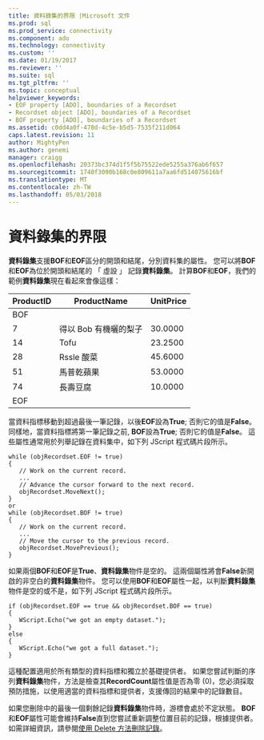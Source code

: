 ```yaml
---
title: 資料錄集的界限 |Microsoft 文件
ms.prod: sql
ms.prod_service: connectivity
ms.component: ado
ms.technology: connectivity
ms.custom: ''
ms.date: 01/19/2017
ms.reviewer: ''
ms.suite: sql
ms.tgt_pltfrm: ''
ms.topic: conceptual
helpviewer_keywords:
- EOF property [ADO], boundaries of a Recordset
- Recordset object [ADO], boundaries of a Recordset
- BOF property [ADO], boundaries of a Recordset
ms.assetid: c0dd4a0f-478d-4c5e-b5d5-7535f211d064
caps.latest.revision: 11
author: MightyPen
ms.author: genemi
manager: craigg
ms.openlocfilehash: 20373bc374d1f5f5b75522ede5255a376ab6f657
ms.sourcegitcommit: 1740f3090b168c0e809611a7aa6fd514075616bf
ms.translationtype: MT
ms.contentlocale: zh-TW
ms.lasthandoff: 05/03/2018
---
```

# <a name="boundaries-of-a-recordset"></a>資料錄集的界限
**資料錄集**支援**BOF**和**EOF**區分的開頭和結尾，分別資料集的屬性。 您可以將**BOF**和**EOF**為位於開頭和結尾的 「 虛設 」 記錄**資料錄集**。 計算**BOF**和**EOF**，我們的範例**資料錄集**現在看起來會像這樣：  
  
|ProductID|ProductName|UnitPrice|  
|---------------|-----------------|---------------|  
|BOF|||  
|7|得以 Bob 有機曬的梨子|30.0000|  
|14|Tofu|23.2500|  
|28|Rssle 酸菜|45.6000|  
|51|馬普乾蘋果|53.0000|  
|74|長壽豆腐|10.0000|  
|EOF|||  
  
 當資料指標移動到超過最後一筆記錄，以後**EOF**設為**True**; 否則它的值是**False**。 同樣地，當資料指標將第一筆記錄之前, **BOF**設為**True**; 否則它的值是**False**。 這些屬性通常用於列舉記錄在資料集中，如下列 JScript 程式碼片段所示。  
  
```  
while (objRecordset.EOF != true)   
{  
   // Work on the current record.  
   ...  
   // Advance the cursor forward to the next record.  
   objRecordset.MoveNext();  
}  
or  
while (objRecordset.BOF != true)   
{  
   // Work on the current record.  
   ...  
   // Move the cursor to the previous record.  
   objRecordset.MovePrevious();  
}  
```  
  
 如果兩個**BOF**和**EOF**是**True**、**資料錄集**物件是空的。 這兩個屬性將會**False**新開啟的非空白的**資料錄集**物件。 您可以使用**BOF**和**EOF**屬性一起，以判斷**資料錄集**物件是空的或不是，如下列 JScript 程式碼片段所示。  
  
```  
if (objRecordset.EOF == true && objRecordset.BOF == true)  
{  
   WScript.Echo("we got an empty dataset.");  
}  
else  
{  
   WScript.Echo("we got a full dataset.");  
}  
```  
  
 這種配置適用於所有類型的資料指標和獨立於基礎提供者。 如果您嘗試判斷的序列**資料錄集**物件，方法是檢查其**RecordCount**屬性值是否為零 (0)，您必須採取預防措施，以使用適當的資料指標和提供者，支援傳回的結果中的記錄數目。  
  
 如果您刪除中的最後一個剩餘記錄**資料錄集**物件時，游標會處於不定狀態。 **BOF**和**EOF**屬性可能會維持**False**直到您嘗試重新調整位置目前的記錄，根據提供者。 如需詳細資訊，請參閱[使用 Delete 方法刪除記錄](../../../ado/guide/data/deleting-records-using-the-delete-method.md)。
